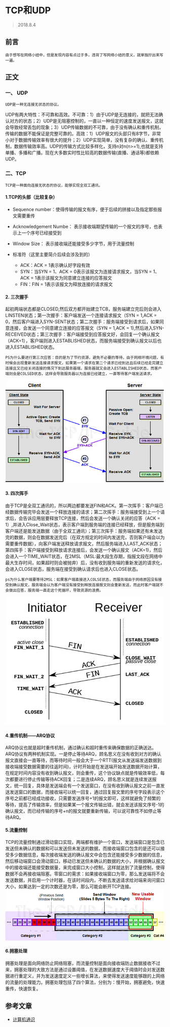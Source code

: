 # TCP和UDP
> 2018.8.4
## 前言
    由于想写在网络小结中，但是发现内容有点过于多，违背了写网络小结的意义，就单独拧出来写一遍。
## 正文

### 一、 UDP
    UDP是一种无连接无状态的协议。
UDP有两大特性：不可靠和高效。不可靠：1）由于UDP是无连接的，就把无法确认对方的状态；2）UDP是无阻塞控制的，一直以一种恒定的速度发送报文，这就会导致经常丢包的现象；3）UDP传输数据的不可靠，由于没有确认和重传机制，传输的数据不能保证是完整可靠的。高效：1）UDP报文的头部只有8字节，非常小对于数据传输效率有很大的提升；2）UDP实现简单，没有复杂的确认、重传机制，数据传输效率高。UDP的传输方式比较多样化，支持n对n(n>=1),也就是支持单播、多播和广播。现在大多数实时性比较高的数据传输(直播、通话等)都依赖UDP。
### 二、TCP
    TCP是一种面向连接无状态的协议，能够实现全双工通讯。

#### 1.TCP的头部（比较复杂）
- Sequence number：使得传输的报文有序，便于后续的拼接以及指定那些报文需要重传
- Acknowledgement Numbe： 表示接收端期望传输的一个报文的序号，也表示上一个序号已经接受到
- Window Size： 表示接收端还能接受多少字节，用于流量控制
- 标准符（这里主要简介后续会涉及到的）

    - ACK：ACK = 1表示确认好字段有效
    - SYN：当SYN = 1、ACK = 0表示该报文为连接请求报文，当SYN = 1、ACK = 1表示该报文为同意建立连接的应答报文
    - FIN：FIN = 1表示该报文为释放连接的请求报文
#### 2. 三次握手
起初两端状态都是CLOSED,然后双方都开始建立TCB，服务端建立完后则会进入LINSTEN状态；第一次握手：客户端发送一个连接请求报文（SYN = 1,ACK = 0，然后客户端进入SYN-SENT状态；第二次握手：服务端接受到请求后，如果同意连接，会发送一个同意建立连接的应答报文（SYN = 1,ACK = 1),然后进入SYN-RECEIVED状态；第三次握手：客户端接受到应答报文好，会回复一个确认报文（ACK=1），客户端则进入ESTABLISHED状态，而服务端接受到确认报文以后也进入ESTABLISHED状态。

    PS为什么要进行第三次应答：目的是为了节约资源，避免不必要的等待，由于网络环境问题，有时候会出现重新发送连接请求报文，如果第一个请求在第二个请求已经到达且后续已经走完建立连接且又已经关闭连接的情况下到达服务器端，服务器就又会进入ESTABLISHED状态，而客户端则会是COLSED状态，这样会导致服务器以为连接已经建立，一直等待客户端发送请求。
![image](/img/03.jpg)
#### 3. 四次挥手
由于TCP是全双工通讯的，所以两边都要发送FIN和ACK。第一次挥手：客户端已经数据传输完毕会发送一个释放连接的请求；第二次挥手：服务端接受到上一个请求后，会告诉应用层要释放TCP连接，然后会发送一个确认关闭的应答（ACK = 1）,并进入Close_Wait状态，表示客户端到服务端的连接已经释放，但是服务端到客户端还是能发送数据（由于全双工通讯）；第三次挥手：服务端如果还有未发送完的数据，则会在数据发送完后（在双方规定的时间内发送完，否则客户端会以为需要重传数据），向客户端发送释放请求报文，然后服务端进入LAST_ACK状态；第四挥手：客户端接受到释放请求连接后，会发送一个确认报文（ACK=1)，然后会进入一个TIME_WAIT状态，在2MSL（MSL:最大段生存期，指报文段在网络中最大生存时间，如果超时则会被抛弃）后，没有收到服务端的重新发送的请求化，会进入CLOSE状态，服务端在接受到确认请求后也进入CLOSE状态。

    ps为什么客户端要等待2MSL：如果客户端直接进入COLSE状态，而服务端由于网络原因没有接受到确认报文，服务端会以为客户端没有接受到释放连接报文则会重新发送，而此时客户端就不会做出应答，服务端一直走这个死循环，导致资源的浪费。
![image](/img/04.png)
#### 4.重传机制——ARQ协议
ARQ协议也就是超时重传机制，通过确认和超时重传来确保数据的正确送达。ARQ协议有两种机制实现。一是停止等待ARQ，顾名思义在没有收到对方的确认报文直接会一直等待，而等待时间一般会大于一个RTT(报文从发送端发送数据到接收端接受数据需要的往返时间)，计时开始是在发送端开始发送数据开始计算，在规定时间内容没有收到确认报文，则会重传，这个协议缺点就是传输效率低，每次都要进行停止传输等待ACK回复；二是连续ARQ，顾名思义就是连续发送报文，统一回复，具体是发送端会有一个发送窗口，在没有收到确认报文之前一直发送发送窗口的数据，而接收端可以统一回复，通过回复报文里的序号字段表示这个序号之前都已经成功接收，只需要发送序号+1的报文即可，这样就避免了频繁的等待，提高了传输效率，但是如果某一个报文传输出错，就会发送该报文序号-1的确认报文，而已经传输的序号+n的报文就要重新传输，可以说可靠性不如停止等待ARQ。

#### 5.流量控制
TCP的流量控制通过滑动窗口实现，两端都有维护一个窗口，发送端窗口是包含已发送但未确认的数据和可以发送但未发送的数据，而接收端窗口包含的是还可以接受多少数据信息，每次接收端发送的确认报文中会包含还能接受多少数据的信息，然后移动端窗口会滑动窗口，移动已发送但未确认的数据的大小，并根据确认报文中的接收端还能接受数据量，来完成窗口大小控制，这样就达到了流量控制，使得数据不会再接收端阻塞。零窗口的需求：如果接收端窗口为零，那么发送端将不会发送数据，并启用一个计时器，在该时间段内，不断去发送请求给对端来询问窗口大小，如果达到一定的次数还是为零，那么可能会断开TCP连接。
![image](/img/05.jpg)
#### 6.拥塞处理
拥塞处理是面向网络防止网络阻塞，而流量控制是面向接收端防止数据接收不过来，拥塞处理的大致方法是通过设置阈值，在发送数据速度大于阈值时会对发送数据进行重定义，并为发送速度定义一些增长算法，来使得发送速度能够跟的上网络的流量的处理能力。拥塞处理包括了四个算法，分别为：慢开始，拥塞避免，快速重传，快速恢复。
## 参考文章
- [计算机通识](https://yuchengkai.cn/docs/zh/cs/)